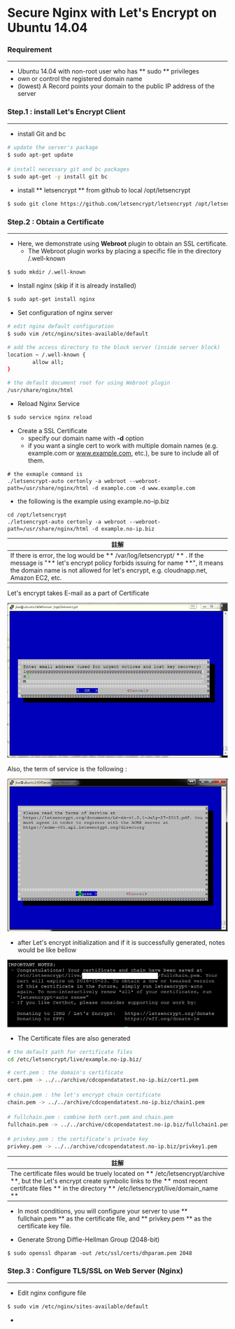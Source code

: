 # Secure Nginx with Let's Encrypt on Ubuntu 14.04

<script type="text/javascript" src="../js/general.js"></script>

### Requirement
---

* Ubuntu 14.04 with non-root user who has ** sudo ** privileges
* own or control the registered domain name
* (lowest) A Record points your domain to the public IP address of the server

### Step.1 : install Let's Encrypt Client
---

* install Git and bc

```bash
# update the server's package
$ sudo apt-get update

# install necessary git and bc packages
$ sudo apt-get -y install git bc
```

* install ** letsencrypt ** from github to local /opt/letsencrypt

```bash
$ sudo git clone https://github.com/letsencrypt/letsencrypt /opt/letsencrypt
```

### Step.2 : Obtain a Certificate
---

* Here, we demonstrate using **Webroot** plugin to obtain an SSL certificate.
  * The Webroot plugin works by placing a specific file in the directory /.well-known

```bash
$ sudo mkdir /.well-known
```

* Install nginx (skip if it is already installed)

```bash
$ sudo apt-get install nginx
```

* Set configuration of nginx server

```bash
# edit nginx default configuration
$ sudo vim /etc/nginx/sites-available/default
```

```bash
# add the access directory to the block server (inside server block)
location ~ /.well-known {
        allow all;
}
```

```bash
# the default document root for using Webroot plugin 
/usr/share/nginx/html
```

* Reload Nginx Service

```bash
$ sudo service nginx reload
```

* Create a SSL Certificate
  * specify our domain name with **-d** option
  * if you want a single cert to work with multiple domain names (e.g. example.com or www.example.com, etc.), be sure to include all of them.

```
# the exmaple command is 
./letsencrypt-auto certonly -a webroot --webroot-path=/usr/share/nginx/html -d example.com -d www.example.com
```

* the following is the example using example.no-ip.biz

```
cd /opt/letsencrypt
./letsencrypt-auto certonly -a webroot --webroot-path=/usr/share/nginx/html -d example.no-ip.biz
```

| 註解 |
| -- |
| If there is error, the log would be ** /var/log/letsencrypt/ ** . If the message is "** let's encrypt policy forbids issuing for name **", it means the domain name is not allowed for let's encrypt, e.g. cloudnapp.net, Amazon EC2, etc. |

Let's encrypt takes E-mail as a part of Certificate

![](../images/letsencrypt-bindemail.png)

Also, the term of service is the following :

![](../images/letsencrypt_acme.png)

* after Let's encrypt initialization and if it is successfully generated, notes would be like bellow

![](../images/letsencrypt-success.png)

* The Certificate files are also generated

```bash
# the default path for certificate files
cd /etc/letsencrypt/live/example.no-ip.biz/
```

```bash
# cert.pem : the domain's certificate
cert.pem -> ../../archive/cdcopendatatest.no-ip.biz/cert1.pem

# chain.pem : the let's encrypt chain certificate
chain.pem -> ../../archive/cdcopendatatest.no-ip.biz/chain1.pem

# fullchain.pem : combine both cert.pem and chain.pem
fullchain.pem -> ../../archive/cdcopendatatest.no-ip.biz/fullchain1.pem

# privkey.pem : the certificate's private key
privkey.pem -> ../../archive/cdcopendatatest.no-ip.biz/privkey1.pem
```

| 註解 |
| -- |
| The certificate files would be truely located on ** /etc/letsencrypt/archive **, but the Let's encrypt create symbolic links to the ** most recent certifcate files ** in the directory ** /etc/letsencrypt/live/domain_name ** |

* In most conditions, you will configure your server to use ** fullchain.pem ** as the certificate file, and ** privkey.pem ** as the certificate key file.

* Generate Strong Diffie-Hellman Group (2048-bit)

```
$ sudo openssl dhparam -out /etc/ssl/certs/dhparam.pem 2048
```

### Step.3 : Configure TLS/SSL on Web Server (Nginx)
---

* Edit nginx configure file

```bash
$ sudo vim /etc/nginx/sites-available/default
```














* 






